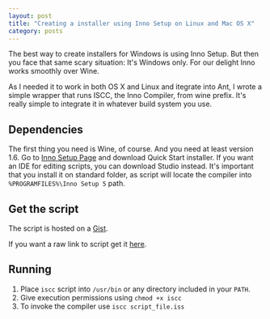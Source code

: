 ```yaml
---
layout: post
title: "Creating a installer using Inno Setup on Linux and Mac OS X"
category: posts
---
```


The best way to create installers for Windows is using Inno Setup. 
But then you face that same scary situation: It's Windows only.
For our delight Inno works smoothly over Wine.

As I needed it to work in both OS X and Linux and itegrate into Ant, 
I wrote a simple wrapper that runs ISCC, the Inno Compiler, from wine 
prefix. It's really simple to integrate it in whatever build system you use.

Dependencies
------------

The first thing you need is Wine, of course. And you need at least version 1.6.
Go to [Inno Setup Page](http://www.jrsoftware.org/isdl.php) and download
Quick Start installer. If you want an IDE for editing scripts, you can download 
Studio instead. It's important that you install it on standard folder, as script
will locate the compiler into `%PROGRAMFILES%\Inno Setup 5` path.

Get the script
--------------

The script is hosted on a [Gist](https://gist.github.com/derekstavis/8288379). 

If you want a raw link to script get it [here](https://gist.github.com/derekstavis/8288379/raw/678c72b66e14dbedff4a5b7786a5235aea18e983/iscc).

Running
-------

1. Place `iscc` script into `/usr/bin` or any directory included in your `PATH`.
2. Give execution permissions using `chmod +x iscc`
3. To invoke the compiler use `iscc script_file.iss`

